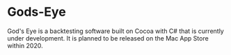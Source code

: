 # Gods-Eye
God's Eye is a backtesting software built on Cocoa with C# that is currently under development. It is planned to be released on the Mac App Store within 2020.

